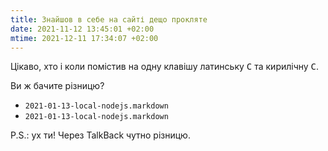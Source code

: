 ```yaml
---
title: Знайшов в себе на сайті дещо прокляте
date: 2021-11-12 13:45:01 +02:00
mtime: 2021-12-11 17:34:07 +02:00
---
```


Цікаво, хто і коли помістив на одну клавішу латинську <kbd>C</kbd> та кирилічну <kbd>С</kbd>.

Ви ж бачите різницю?

 - `2021-01-13-loсal-nodejs.markdown`
 - `2021-01-13-local-nodejs.markdown`

P.S.: ух ти! Через TalkBack чутно різницю.

